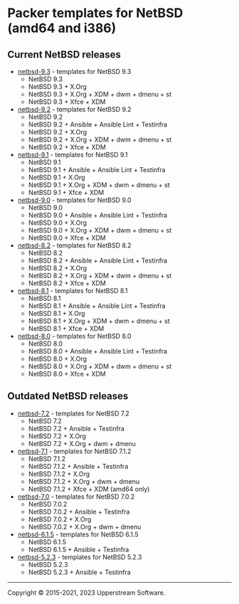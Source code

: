 # Packer templates for NetBSD (amd64 and i386)

## Current NetBSD releases

* [netbsd-9.3](netbsd-9.3/README.mdown) - templates for NetBSD 9.3
  * NetBSD 9.3
  * NetBSD 9.3 + X.Org
  * NetBSD 9.3 + X.Org + XDM + dwm + dmenu + st
  * NetBSD 9.3 + Xfce + XDM
* [netbsd-9.2](netbsd-9.2/README.mdown) - templates for NetBSD 9.2
  * NetBSD 9.2
  * NetBSD 9.2 + Ansible + Ansible Lint + Testinfra
  * NetBSD 9.2 + X.Org
  * NetBSD 9.2 + X.Org + XDM + dwm + dmenu + st
  * NetBSD 9.2 + Xfce + XDM
* [netbsd-9.1](netbsd-9.1/README.mdown) - templates for NetBSD 9.1
  * NetBSD 9.1
  * NetBSD 9.1 + Ansible + Ansible Lint + Testinfra
  * NetBSD 9.1 + X.Org
  * NetBSD 9.1 + X.Org + XDM + dwm + dmenu + st
  * NetBSD 9.1 + Xfce + XDM
* [netbsd-9.0](netbsd-9.0/README.mdown) - templates for NetBSD 9.0
  * NetBSD 9.0
  * NetBSD 9.0 + Ansible + Ansible Lint + Testinfra
  * NetBSD 9.0 + X.Org
  * NetBSD 9.0 + X.Org + XDM + dwm + dmenu + st
  * NetBSD 9.0 + Xfce + XDM
* [netbsd-8.2](netbsd-8.2/README.mdown) - templates for NetBSD 8.2
  * NetBSD 8.2
  * NetBSD 8.2 + Ansible + Ansible Lint + Testinfra
  * NetBSD 8.2 + X.Org
  * NetBSD 8.2 + X.Org + XDM + dwm + dmenu + st
  * NetBSD 8.2 + Xfce + XDM
* [netbsd-8.1](netbsd-8.1/README.mdown) - templates for NetBSD 8.1
  * NetBSD 8.1
  * NetBSD 8.1 + Ansible + Ansible Lint + Testinfra
  * NetBSD 8.1 + X.Org
  * NetBSD 8.1 + X.Org + XDM + dwm + dmenu + st
  * NetBSD 8.1 + Xfce + XDM
* [netbsd-8.0](netbsd-8.0/README.mdown) - templates for NetBSD 8.0
  * NetBSD 8.0
  * NetBSD 8.0 + Ansible + Ansible Lint + Testinfra
  * NetBSD 8.0 + X.Org
  * NetBSD 8.0 + X.Org + XDM + dwm + dmenu + st
  * NetBSD 8.0 + Xfce + XDM

## Outdated NetBSD releases

* [netbsd-7.2](netbsd-7.2/README.mdown) - templates for NetBSD 7.2
  * NetBSD 7.2
  * NetBSD 7.2 + Ansible + Testinfra
  * NetBSD 7.2 + X.Org
  * NetBSD 7.2 + X.Org + dwm + dmenu
* [netbsd-7.1](netbsd-7.1/README.mdown) - templates for NetBSD 7.1.2
  * NetBSD 7.1.2
  * NetBSD 7.1.2 + Ansible + Testinfra
  * NetBSD 7.1.2 + X.Org
  * NetBSD 7.1.2 + X.Org + dwm + dmenu
  * NetBSD 7.1.2 + Xfce + XDM (amd64 only)
* [netbsd-7.0](netbsd-7.0/README.mdown) - templates for NetBSD 7.0.2
  * NetBSD 7.0.2
  * NetBSD 7.0.2 + Ansible + Testinfra
  * NetBSD 7.0.2 + X.Org
  * NetBSD 7.0.2 + X.Org + dwm + dmenu
* [netbsd-6.1.5](netbsd-6.1.5/README.mdown) - templates for NetBSD 6.1.5
  * NetBSD 6.1.5
  * NetBSD 6.1.5 + Ansible + Testinfra
* [netbsd-5.2.3](netbsd-5.2.3/README.mdown) - templates for NetBSD 5.2.3
  * NetBSD 5.2.3
  * NetBSD 5.2.3 + Ansible + Testinfra

- - -

Copyright &copy; 2015-2021, 2023 Upperstream Software.
